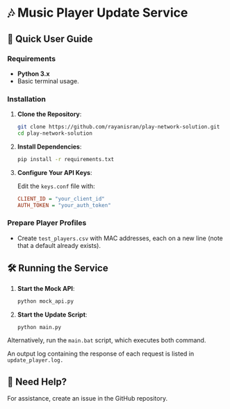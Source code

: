 # 🎶 Music Player Update Service

## 🚀 Quick User Guide

### Requirements

- **Python 3.x**
- Basic terminal usage.

### Installation

1. **Clone the Repository**:

   ```bash
   git clone https://github.com/rayanisran/play-network-solution.git
   cd play-network-solution
   ```

2. **Install Dependencies**:

   ```bash
   pip install -r requirements.txt
   ```

3. **Configure Your API Keys**:

   Edit the `keys.conf` file with:

   ```ini
   CLIENT_ID = "your_client_id"
   AUTH_TOKEN = "your_auth_token"
   ```

### Prepare Player Profiles

- Create `test_players.csv` with MAC addresses, each on a new line (note that a default already exists).

## 🛠️ Running the Service

1. **Start the Mock API**:

   ```bash
   python mock_api.py
   ```

2. **Start the Update Script**:

   ```bash
   python main.py
   ```
Alternatively, run the `main.bat` script, which executes both command.

An output log containing the response of each request is listed in `update_player.log.`

## 🙋 Need Help?

For assistance, create an issue in the GitHub repository.
